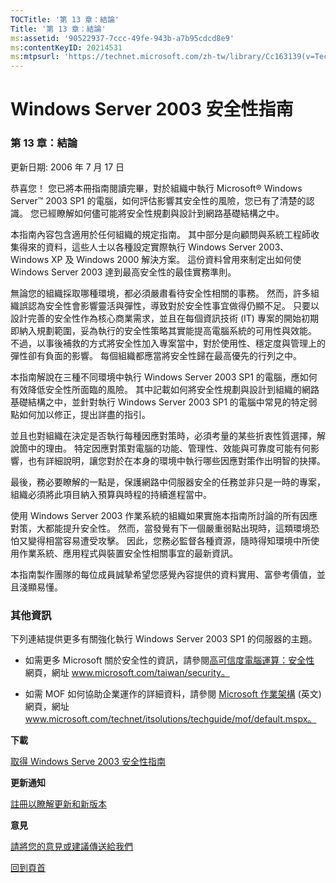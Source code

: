```yaml
---
TOCTitle: '第 13 章：結論'
Title: '第 13 章：結論'
ms:assetid: '90522937-7ccc-49fe-943b-a7b95cdcd8e9'
ms:contentKeyID: 20214531
ms:mtpsurl: 'https://technet.microsoft.com/zh-tw/library/Cc163139(v=TechNet.10)'
---
```


Windows Server 2003 安全性指南
==============================

### 第 13 章：結論

更新日期: 2006 年 7 月 17 日

恭喜您！ 您已將本冊指南閱讀完畢，對於組織中執行 Microsoft® Windows Server™ 2003 SP1 的電腦，如何評估影響其安全性的風險，您已有了清楚的認識。 您已經瞭解如何儘可能將安全性規劃與設計到網路基礎結構之中。

本指南內容包含適用於任何組織的規定指南。 其中部分是向顧問與系統工程師收集得來的資料，這些人士以各種設定實際執行 Windows Server 2003、Windows XP 及 Windows 2000 解決方案。 這份資料曾用來制定出如何使 Windows Server 2003 達到最高安全性的最佳實務準則。

無論您的組織採取哪種環境，都必須嚴肅看待安全性相關的事務。 然而，許多組織誤認為安全性會影響靈活與彈性，導致對於安全性事宜做得仍顯不足。 只要以設計完善的安全性作為核心商業需求，並且在每個資訊技術 (IT) 專案的開始初期即納入規劃範圍，妥為執行的安全性策略其實能提高電腦系統的可用性與效能。 不過，以事後補救的方式將安全性加入專案當中，對於使用性、穩定度與管理上的彈性卻有負面的影響。 每個組織都應當將安全性歸在最高優先的行列之中。

本指南解說在三種不同環境中執行 Windows Server 2003 SP1 的電腦，應如何有效降低安全性所面臨的風險。 其中記載如何將安全性規劃與設計到組織的網路基礎結構之中，並針對執行 Windows Server 2003 SP1 的電腦中常見的特定弱點如何加以修正，提出詳盡的指引。

並且也對組織在決定是否執行每種因應對策時，必須考量的某些折衷性質選擇，解說箇中的理由。 特定因應對策對電腦的功能、管理性、效能與可靠度可能有何影響，也有詳細說明，讓您對於在本身的環境中執行哪些因應對策作出明智的抉擇。

最後，務必要瞭解的一點是，保護網路中伺服器安全的任務並非只是一時的專案，組織必須將此項目納入預算與時程的持續進程當中。

使用 Windows Server 2003 作業系統的組織如果實施本指南所討論的所有因應對策，大都能提升安全性。 然而，當發覺有下一個嚴重弱點出現時，這類環境恐怕又變得相當容易遭受攻擊。 因此，您務必監督各種資源，隨時得知環境中所使用作業系統、應用程式與裝置安全性相關事宜的最新資訊。

本指南製作團隊的每位成員誠摯希望您感覺內容提供的資料實用、富參考價值，並且淺顯易懂。

### 其他資訊

下列連結提供更多有關強化執行 Windows Server 2003 SP1 的伺服器的主題。

-   如需更多 Microsoft 關於安全性的資訊，請參閱[高可信度電腦運算：安全性](http://www.microsoft.com/taiwan/security) 網頁，網址 www.microsoft.com/taiwan/security。

-   如需 MOF 如何協助企業運作的詳細資料，請參閱 [Microsoft 作業架構](http://www.microsoft.com/technet/itsolutions/cits/mo/mof/default.mspx) (英文) 網頁，網址 www.microsoft.com/technet/itsolutions/techguide/mof/default.mspx。

**下載**

[取得 Windows Serve 2003 安全性指南](http://go.microsoft.com/fwlink/?linkid=14846)

**更新通知**

[註冊以瞭解更新和新版本](http://go.microsoft.com/fwlink/?linkid=54982)

**意見**

[請將您的意見或建議傳送給我們](mailto:secwish@microsoft.com?subject=windows%20server%202003%20安全性指南)

[](#mainsection)[回到頁首](#mainsection)
